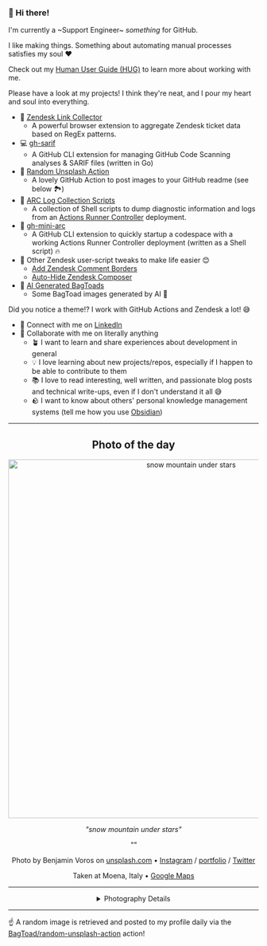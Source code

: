 ### 👋 Hi there!

I'm currently a ~Support Engineer~ _something_ for GitHub.

I like making things. Something about automating manual processes satisfies my soul ❤️

Check out my [Human User Guide (HUG)](https://gist.github.com/BagToad/a28f06f1c46e6e5d419b98921e835f40) to learn more about working with me.

Please have a look at my projects! I think they're neat, and I pour my heart and soul into everything.

- 🔗 [Zendesk Link Collector](https://github.com/BagToad/Zendesk-Link-Collector) 
  - A powerful browser extension to aggregate Zendesk ticket data based on RegEx patterns.
- 💻 [gh-sarif](https://github.com/BagToad/gh-sarif)
  - A GitHub CLI extension for managing GitHub Code Scanning analyses & SARIF files (written in Go)
- 🌊 [Random Unsplash Action](https://github.com/BagToad/random-unsplash-action)
  - A lovely GitHub Action to post images to your GitHub readme (see below 🏞️)
- 🏃 [ARC Log Collection Scripts](https://github.com/BagToad/arc-log-collection-scripts)
  - A collection of Shell scripts to dump diagnostic information and logs from an [Actions Runner Controller](https://github.com/actions/actions-runner-controller) deployment.
- 🏃 [gh-mini-arc](https://github.com/BagToad/gh-mini-arc)
  - A GitHub CLI extension to quickly startup a codespace with a working Actions Runner Controller deployment (written as a Shell script) 🔥
- 🧘 Other Zendesk user-script tweaks to make life easier 😊
  - [Add Zendesk Comment Borders](https://github.com/BagToad/add-zendesk-comment-borders)
  - [Auto-Hide Zendesk Composer](https://github.com/BagToad/Auto-Hide-Zendesk-Composer)
- 🐸 [AI Generated BagToads](https://github.com/BagToad/bagtoads)
  - Some BagToad images generated by AI 🐸

Did you notice a theme!? I work with GitHub Actions and Zendesk a lot! 😅

- 🔗 Connect with me on [LinkedIn](https://www.linkedin.com/in/kynan-ware/)
- 🤝 Collaborate with me on literally anything
  - 🪴 I want to learn and share experiences about development in general
  - 💡 I love learning about new projects/repos, especially if I happen to be able to contribute to them
  - 📚 I love to read interesting, well written, and passionate blog posts and technical write-ups, even if I don't understand it all 😅
  - 🪨 I want to know about others' personal knowledge management systems (tell me how you use [Obsidian](https://obsidian.md/))
 
----
<div align="center">

## Photo of the day
  
  <a href="https://unsplash.com/photos/snow-mountain-under-stars-phIFdC6lA4E"><img width="720" src="https://images.unsplash.com/photo-1519681393784-d120267933ba?crop=entropy&cs=tinysrgb&fit=max&fm=jpg&ixid=M3w1NTI0NDl8MHwxfHJhbmRvbXx8fHx8fHx8fDE3NDEwNjgwMjF8&ixlib=rb-4.0.3&q=80&w=1080" alt="snow mountain under stars"></a>
  
  <em>"snow mountain under stars"</em>
  
  <em>""</em>

  Photo by Benjamin Voros on [unsplash.com](https://unsplash.com/) • [Instagram](https://instagram.com/voros_beni) / [portfolio](http://www.vorosbenjamin.com) / [Twitter](https://twitter.com/voros_benjamin)
  
  Taken at Moena, Italy • [Google Maps](https://www.google.com/maps/search/?api=1&query=46.37642,11.6615999000001)
  
  ---
  
<details>
<summary>Photography Details</summary>
  
| Parameter     | Value |
| ------------- | ----- |
| Camera Model  | Canon EOS 600D |
| Exposure Time | 1/200 |
| Aperture      | 5.0 |
| Focal Length  | 84.0 |
| ISO           | 100 |
| Location      | Moena, Italy (Italy) |
| Coordinates   | Latitude 46.37642, Longitude 11.6615999000001 |

### Map

```geojson
        {
            "type": "FeatureCollection",
            "features": [
                {
                    "type": "Feature",
                    "properties": {},
                    "geometry": {
                        "coordinates": [
                            11.6615999000001,
                            46.37642
                        ],
                        "type": "Point"
                    },
                    "id": 1
                },
                {
                    "type": "Feature",
                    "properties": {},
                    "geometry": {
                        "coordinates": [
                            [
                                11.9615999000001,
                                46.67642
                            ],
                            [
                                11.9615999000001,
                                46.076420000000006
                            ],
                            [
                                11.3615999000001,
                                46.076420000000006
                            ],
                            [
                                11.3615999000001,
                                46.67642
                            ],
                            [
                                11.9615999000001,
                                46.67642
                            ]
                        ],
                        "type": "LineString"
                    }
                }
            ]
        }
```

</details>

</div>

----

☝️ A random image is retrieved and posted to my profile daily via the [BagToad/random-unsplash-action](https://github.com/BagToad/random-unsplash-action) action!
